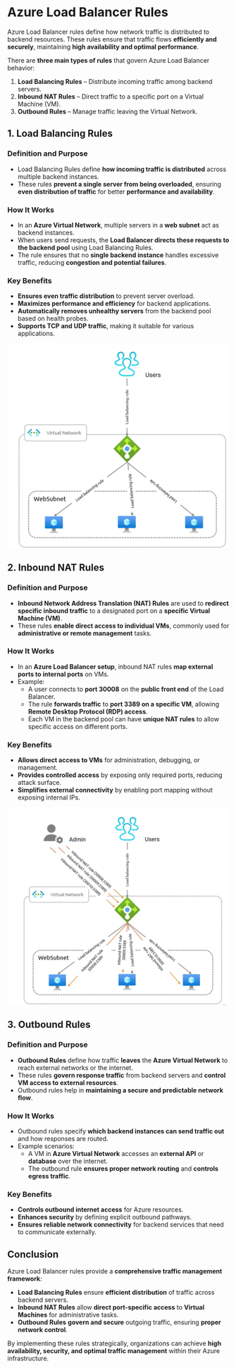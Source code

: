 # **Azure Load Balancer Rules**  

Azure Load Balancer rules define how network traffic is distributed to backend resources. These rules ensure that traffic flows **efficiently and securely**, maintaining **high availability and optimal performance**.  

There are **three main types of rules** that govern Azure Load Balancer behavior:  
1. **Load Balancing Rules** – Distribute incoming traffic among backend servers.  
2. **Inbound NAT Rules** – Direct traffic to a specific port on a Virtual Machine (VM).  
3. **Outbound Rules** – Manage traffic leaving the Virtual Network.  



## **1. Load Balancing Rules**  

### **Definition and Purpose**  
- Load Balancing Rules define **how incoming traffic is distributed** across multiple backend instances.  
- These rules **prevent a single server from being overloaded**, ensuring **even distribution of traffic** for better **performance and availability**.  

### **How It Works**  
- In an **Azure Virtual Network**, multiple servers in a **web subnet** act as backend instances.  
- When users send requests, the **Load Balancer directs these requests to the backend pool** using Load Balancing Rules.  
- The rule ensures that no **single backend instance** handles excessive traffic, reducing **congestion and potential failures**.  

### **Key Benefits**  
- **Ensures even traffic distribution** to prevent server overload.  
- **Maximizes performance and efficiency** for backend applications.  
- **Automatically removes unhealthy servers** from the backend pool based on health probes.  
- **Supports TCP and UDP traffic**, making it suitable for various applications.  

![alt text](images/lbrules.png)


## **2. Inbound NAT Rules**  

### **Definition and Purpose**  
- **Inbound Network Address Translation (NAT) Rules** are used to **redirect specific inbound traffic** to a designated port on a **specific Virtual Machine (VM)**.  
- These rules **enable direct access to individual VMs**, commonly used for **administrative or remote management** tasks.  

### **How It Works**  
- In an **Azure Load Balancer setup**, inbound NAT rules **map external ports to internal ports** on VMs.  
- Example:  
  - A user connects to **port 30008** on the **public front end** of the Load Balancer.  
  - The rule **forwards traffic** to **port 3389 on a specific VM**, allowing **Remote Desktop Protocol (RDP) access**.  
  - Each VM in the backend pool can have **unique NAT rules** to allow specific access on different ports.  

### **Key Benefits**  
- **Allows direct access to VMs** for administration, debugging, or management.  
- **Provides controlled access** by exposing only required ports, reducing attack surface.  
- **Simplifies external connectivity** by enabling port mapping without exposing internal IPs.  

![alt text](images/natrules.png)

## **3. Outbound Rules**  

### **Definition and Purpose**  
- **Outbound Rules** define how traffic **leaves** the **Azure Virtual Network** to reach external networks or the internet.  
- These rules **govern response traffic** from backend servers and **control VM access to external resources**.  
- Outbound rules help in **maintaining a secure and predictable network flow**.  

### **How It Works**  
- Outbound rules specify **which backend instances can send traffic out** and how responses are routed.  
- Example scenarios:  
  - A VM in **Azure Virtual Network** accesses an **external API** or **database** over the internet.  
  - The outbound rule **ensures proper network routing** and **controls egress traffic**.  

### **Key Benefits**  
- **Controls outbound internet access** for Azure resources.  
- **Enhances security** by defining explicit outbound pathways.  
- **Ensures reliable network connectivity** for backend services that need to communicate externally.  



## **Conclusion**  

Azure Load Balancer rules provide a **comprehensive traffic management framework**:  
- **Load Balancing Rules** ensure **efficient distribution** of traffic across backend servers.  
- **Inbound NAT Rules** allow **direct port-specific access** to **Virtual Machines** for administrative tasks.  
- **Outbound Rules** **govern and secure** outgoing traffic, ensuring **proper network control**.  

By implementing these rules strategically, organizations can achieve **high availability, security, and optimal traffic management** within their Azure infrastructure.